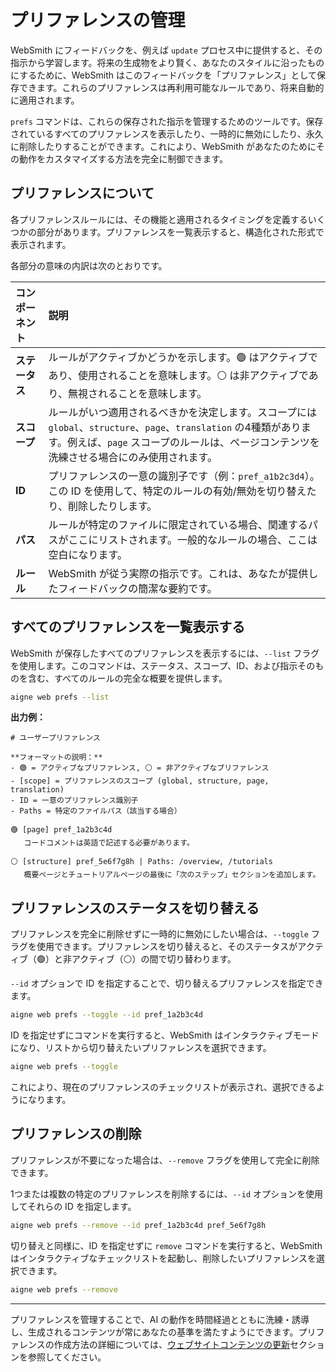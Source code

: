 # プリファレンスの管理

WebSmith にフィードバックを、例えば `update` プロセス中に提供すると、その指示から学習します。将来の生成物をより賢く、あなたのスタイルに沿ったものにするために、WebSmith はこのフィードバックを「プリファレンス」として保存できます。これらのプリファレンスは再利用可能なルールであり、将来自動的に適用されます。

`prefs` コマンドは、これらの保存された指示を管理するためのツールです。保存されているすべてのプリファレンスを表示したり、一時的に無効にしたり、永久に削除したりすることができます。これにより、WebSmith があなたのためにその動作をカスタマイズする方法を完全に制御できます。

## プリファレンスについて

各プリファレンスルールには、その機能と適用されるタイミングを定義するいくつかの部分があります。プリファレンスを一覧表示すると、構造化された形式で表示されます。

各部分の意味の内訳は次のとおりです。

| コンポーネント | 説明 |
| :--- | :--- |
| **ステータス** | ルールがアクティブかどうかを示します。🟢 はアクティブであり、使用されることを意味します。⚪ は非アクティブであり、無視されることを意味します。 |
| **スコープ** | ルールがいつ適用されるべきかを決定します。スコープには `global`、`structure`、`page`、`translation` の4種類があります。例えば、`page` スコープのルールは、ページコンテンツを洗練させる場合にのみ使用されます。 |
| **ID** | プリファレンスの一意の識別子です（例：`pref_a1b2c3d4`）。この ID を使用して、特定のルールの有効/無効を切り替えたり、削除したりします。 |
| **パス** | ルールが特定のファイルに限定されている場合、関連するパスがここにリストされます。一般的なルールの場合、ここは空白になります。 |
| **ルール** | WebSmith が従う実際の指示です。これは、あなたが提供したフィードバックの簡潔な要約です。 |

## すべてのプリファレンスを一覧表示する

WebSmith が保存したすべてのプリファレンスを表示するには、`--list` フラグを使用します。このコマンドは、ステータス、スコープ、ID、および指示そのものを含む、すべてのルールの完全な概要を提供します。

```bash Command icon=lucide:terminal
aigne web prefs --list
```

**出力例：**

```text 出力例
# ユーザープリファレンス

**フォーマットの説明：**
- 🟢 = アクティブなプリファレンス, ⚪ = 非アクティブなプリファレンス
- [scope] = プリファレンスのスコープ (global, structure, page, translation)
- ID = 一意のプリファレンス識別子
- Paths = 特定のファイルパス（該当する場合）

🟢 [page] pref_1a2b3c4d
   コードコメントは英語で記述する必要があります。

⚪ [structure] pref_5e6f7g8h | Paths: /overview, /tutorials
   概要ページとチュートリアルページの最後に「次のステップ」セクションを追加します。
```

## プリファレンスのステータスを切り替える

プリファレンスを完全に削除せずに一時的に無効にしたい場合は、`--toggle` フラグを使用できます。プリファレンスを切り替えると、そのステータスがアクティブ（🟢）と非アクティブ（⚪）の間で切り替わります。

`--id` オプションで ID を指定することで、切り替えるプリファレンスを指定できます。

```bash Command icon=lucide:terminal
aigne web prefs --toggle --id pref_1a2b3c4d
```

ID を指定せずにコマンドを実行すると、WebSmith はインタラクティブモードになり、リストから切り替えたいプリファレンスを選択できます。

```bash Command icon=lucide:terminal
aigne web prefs --toggle
```

これにより、現在のプリファレンスのチェックリストが表示され、選択できるようになります。

## プリファレンスの削除

プリファレンスが不要になった場合は、`--remove` フラグを使用して完全に削除できます。

1つまたは複数の特定のプリファレンスを削除するには、`--id` オプションを使用してそれらの ID を指定します。

```bash Command icon=lucide:terminal
aigne web prefs --remove --id pref_1a2b3c4d pref_5e6f7g8h
```

切り替えと同様に、ID を指定せずに `remove` コマンドを実行すると、WebSmith はインタラクティブなチェックリストを起動し、削除したいプリファレンスを選択できます。

```bash Command icon=lucide:terminal
aigne web prefs --remove
```

---

プリファレンスを管理することで、AI の動作を時間経過とともに洗練・誘導し、生成されるコンテンツが常にあなたの基準を満たすようにできます。プリファレンスの作成方法の詳細については、[ウェブサイトコンテンツの更新](./core-tasks-updating-website-content.md)セクションを参照してください。